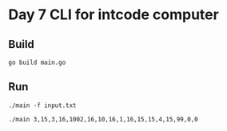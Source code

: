 # Day 7 CLI for intcode computer

## Build

```
go build main.go
```

## Run

```
./main -f input.txt

./main 3,15,3,16,1002,16,10,16,1,16,15,15,4,15,99,0,0
```
